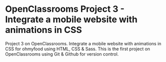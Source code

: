 # OpenClassrooms Project 3 - Integrate a mobile website with animations in CSS

Project 3 on OpenClassrooms. Integrate a mobile website with animations in CSS for ohmyfood using HTML, CSS & Sass. This is the first project on OpenClassrooms using Git & Github for version control.
